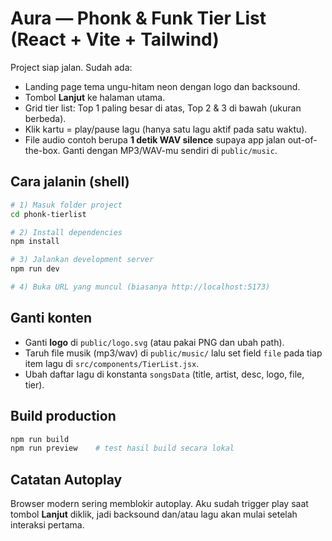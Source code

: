 # Aura — Phonk & Funk Tier List (React + Vite + Tailwind)

Project siap jalan. Sudah ada:
- Landing page tema ungu-hitam neon dengan logo dan backsound.
- Tombol **Lanjut** ke halaman utama.
- Grid tier list: Top 1 paling besar di atas, Top 2 & 3 di bawah (ukuran berbeda).
- Klik kartu = play/pause lagu (hanya satu lagu aktif pada satu waktu).
- File audio contoh berupa **1 detik WAV silence** supaya app jalan out-of-the-box. Ganti dengan MP3/WAV-mu sendiri di `public/music`.

## Cara jalanin (shell)

```bash
# 1) Masuk folder project
cd phonk-tierlist

# 2) Install dependencies
npm install

# 3) Jalankan development server
npm run dev

# 4) Buka URL yang muncul (biasanya http://localhost:5173)
```

## Ganti konten
- Ganti **logo** di `public/logo.svg` (atau pakai PNG dan ubah path).
- Taruh file musik (mp3/wav) di `public/music/` lalu set field `file` pada tiap item lagu di `src/components/TierList.jsx`.
- Ubah daftar lagu di konstanta `songsData` (title, artist, desc, logo, file, tier).

## Build production
```bash
npm run build
npm run preview    # test hasil build secara lokal
```

## Catatan Autoplay
Browser modern sering memblokir autoplay. Aku sudah trigger play saat tombol **Lanjut** diklik, jadi backsound dan/atau lagu akan mulai setelah interaksi pertama.